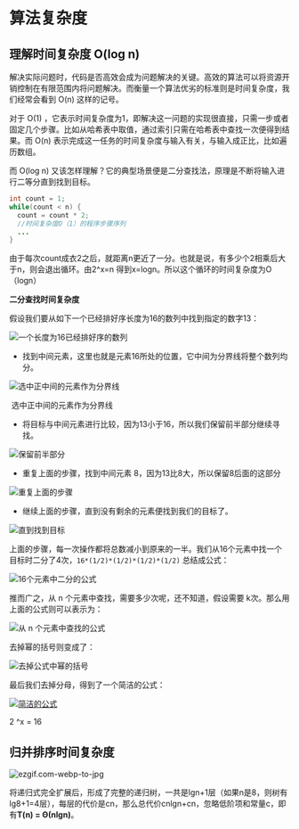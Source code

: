 # 算法复杂度





## 理解时间复杂度 O(log n)

解决实际问题时，代码是否高效会成为问题解决的关键。高效的算法可以将资源开销控制在有限范围内将问题解决。而衡量一个算法优劣的标准则是时间复杂度，我们经常会看到 O(n) 这样的记号。

对于 O(1) ，它表示时间复杂度为1，即解决这一问题的实现很直接，只需一步或者固定几个步骤。比如从哈希表中取值，通过索引只需在哈希表中查找一次便得到结果。而 O(n) 表示完成这一任务的时间复杂度与输入有关，与输入成正比，比如遍历数组。

而 O(log n) 又该怎样理解？它的典型场景便是二分查找法，原理是不断将输入进行二等分直到找到目标。

```java
int count = 1;
while(count < n) {
  count = count * 2;
  //时间复杂度O（1）的程序步骤序列
  ...
}
```

由于每次count成衣2之后，就距离n更近了一分。也就是说，有多少个2相乘后大于n，则会退出循环。由2^x=n 得到x=logn。所以这个循环的时间复杂度为O（logn）



**二分查找时间复杂度**

假设我们要从如下一个已经排好序长度为16的数列中找到指定的数字13：

![一个长度为16已经排好序的数列](https://raw.githubusercontent.com/wayou/wayou.github.io/master/posts/understanding-logn-time-complexity/assets/a-sorted-array-of-16-elements.png)

- 找到中间元素，这里也就是元素16所处的位置，它中间为分界线将整个数列均分。

![选中正中间的元素作为分界线](https://raw.githubusercontent.com/wayou/wayou.github.io/master/posts/understanding-logn-time-complexity/assets/select-mid-as-pivot.png)

​                                                     选中正中间的元素作为分界线

- 将目标与中间元素进行比较，因为13小于16，所以我们保留前半部分继续寻找。

![保留前半部分](https://raw.githubusercontent.com/wayou/wayou.github.io/master/posts/understanding-logn-time-complexity/assets/keep-half.png)

- 重复上面的步骤，找到中间元素 8，因为13比8大，所以保留8后面的这部分

![重复上面的步骤](https://raw.githubusercontent.com/wayou/wayou.github.io/master/posts/understanding-logn-time-complexity/assets/repeat-steps.png)

- 继续上面的步骤，直到没有剩余的元素便找到我们的目标了。

![直到找到目标](https://raw.githubusercontent.com/wayou/wayou.github.io/master/posts/understanding-logn-time-complexity/assets/till-find-result.png)

上面的步骤，每一次操作都将总数减小到原来的一半。我们从16个元素中找一个目标时二分了4次，`16*(1/2)*(1/2)*(1/2)*(1/2)` 总结成公式：

![16个元素中二分的公式](https://raw.githubusercontent.com/wayou/wayou.github.io/master/posts/understanding-logn-time-complexity/assets/simplify-formula.png)

推而广之，从 n 个元素中查找，需要多少次呢，还不知道，假设需要 k次。那么用上面的公式则可以表示为：

![从 n 个元素中查找的公式](https://raw.githubusercontent.com/wayou/wayou.github.io/master/posts/understanding-logn-time-complexity/assets/general-formula.png)

去掉幂的括号则变成了：

![去掉公式中幂的括号](https://raw.githubusercontent.com/wayou/wayou.github.io/master/posts/understanding-logn-time-complexity/assets/separating-the-power.png)

最后我们去掉分母，得到了一个简洁的公式：

[![简洁的公式](https://raw.githubusercontent.com/wayou/wayou.github.io/master/posts/understanding-logn-time-complexity/assets/common-formula.png)](https://raw.githubusercontent.com/wayou/wayou.github.io/master/posts/understanding-logn-time-complexity/assets/common-formula.png)



2 ^x = 16



## 归并排序时间复杂度

![ezgif.com-webp-to-jpg](https://tva1.sinaimg.cn/large/007S8ZIlgy1gg2257a4rpj30xc0iraas.jpg)

将递归式完全扩展后，形成了完整的递归树，一共是lgn+1层（如果n是8，则树有lg8+1=4层），每层的代价是cn，那么总代价cnlgn+cn，忽略低阶项和常量c，即有**T(n) = Θ(nlgn)**。

